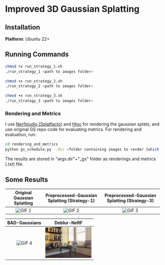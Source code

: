 #  Improved 3D Gaussian Splatting


## Installation

**Platform**: Ubuntu 22+


## Running Commands
```bash
chmod +x run_strategy_1.sh
./run_strategy_1 <path to images folder>
```


```bash
chmod +x run_strategy_2.sh
./run_strategy_2 <path to images folder>
```


```bash
chmod +x run_strategy_3.sh
./run_strategy_3 <path to images folder>
```

### Rendering and Metrics
I use [Nerfstudio (Splatfacto)](https://docs.nerf.studio/quickstart/installation.html) and [Hloc](https://github.com/cvg/Hierarchical-Localization) for rendering the gaussian splats, and use original GS repo code for evaluating metrics. For rendering and evaluation, run:

```bash
cd rendering_and_metrics
python gs_schedule.py --dir <folder containing images to render (which can be blurr)> --gt_dir <ground truths for those images, especially if they are blurr>
```
The results are stored in "args.dir"+"_gs" folder as renderings and metrics (.txt) file.
## Some Results

| Original Gaussian Splatting | Preprocessed-Gaussian Splatting (Strategy-1) | Preprocessed-Gaussian Splatting (Strategy-3) |
|:--:|:--:|:--:|
| ![GIF 1](some_results/original_gs.gif) | ![GIF 2](some_results/strategy-1.gif) | ![GIF 3](some_results/strategy-3.gif) |

| BAD-Gaussians | Deblur-NeRF |
|:--:|:--:|
| ![GIF 4](some_results/bad_gaussian.gif) | ![GIF 5](some_results/deblur-nerf.gif) |





